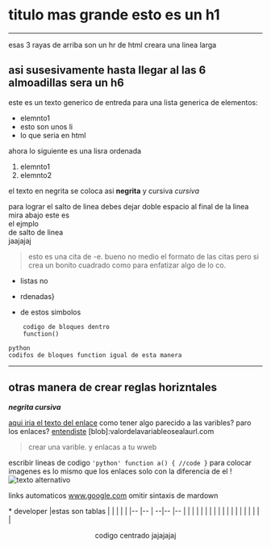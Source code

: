 # titulo mas grande esto es un h1
--- 
esas 3 rayas de arriba son un hr de html creara una linea larga
## asi susesivamente hasta llegar al las 6 almoadillas sera un h6
este es un texto generico de entreda para una lista generica de elementos:
- elemnto1
- esto son unos li
- lo que seria en html
 
ahora lo siguiente es una lisra ordenada

1. elemnto1
2. elemnto2

el texto en negrita se coloca asi **negrita** y cursiva *cursiva*

para lograr el salto de linea debes dejar doble espacio al final de la linea mira abajo
este es   
el ejmplo  
de salto de linea  
jaajajaj

> esto es una cita de -e. bueno no medio el formato de las citas pero si crea un bonito cuadrado como para enfatizar algo
>de lo co.

* listas no
+ rdenadas}
- de estos simbolos
~~~
    codigo de bloques dentro
    function()
~~~
```
python
codifos de bloques function igual de esta manera
```

***
otras manera de crear reglas horizntales
---

***negrita cursiva***

[aqui iria el texto del enlace](www.paquina.comestaseriaelenlace)
como tener algo parecido a las varibles?
paro los enlaces?
[entendiste](blob)
[blob]:valordelavariableosealaurl.com
>crear una varible. y enlacas a tu wweb 

escribir lineas de codigo
` 'python'
function a()
{
 //code
}
`
para colocar imagenes es lo mismo que los enlaces solo con la diferencia de el !
![texto alternativo](https://www.google.com/search?q=imagenes+de+perros&safe=active&sxsrf=ACYBGNTMPyaRIH0Hou5x0yYc_peiAzyyFg:1569717469376&tbm=isch&source=iu&ictx=1&fir=beylIlIW9UBumM%253A%252CLy2oMEccuaB4oM%252C_&vet=1&usg=AI4_-kR89ETnGZj11EfKX17wcef9UZuImQ&sa=X&ved=2ahUKEwjArqOh5fTkAhUCDq0KHScZCzkQ9QEwAHoECAcQBA#imgrc=beylIlIW9UBumM:)

links automaticos
www.google.com
 omitir sintaxis de mardown

\* developer
|estas son tablas   |   |   |   |   |
|--                 |-- | --|-- |-- |
|                   |   |   |   |   |
|                   |   |   |   |   |
|                   |   |   |   |   |

<center>
codigo centrado jajajajaj
</center>